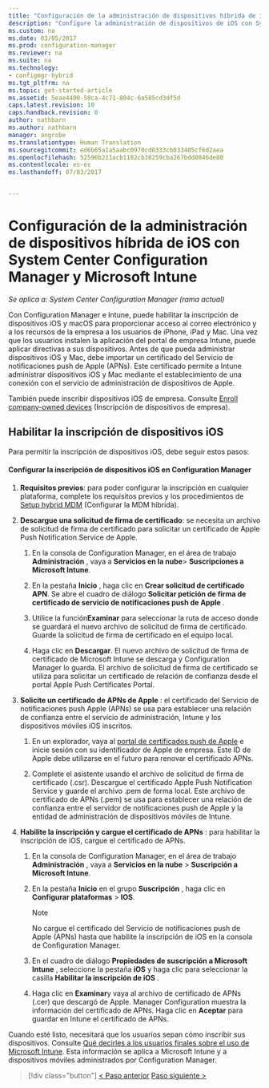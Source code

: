 ```yaml
---
title: "Configuración de la administración de dispositivos híbrida de iOS y Mac con System Center Configuration Manager y Microsoft Intune | Microsoft Docs"
description: "Configure la administración de dispositivos de iOS con System Center Configuration Manager y Microsoft Intune."
ms.custom: na
ms.date: 03/05/2017
ms.prod: configuration-manager
ms.reviewer: na
ms.suite: na
ms.technology:
- configmgr-hybrid
ms.tgt_pltfrm: na
ms.topic: get-started-article
ms.assetid: 5eae4400-58ca-4c71-804c-6a585cd3df5d
caps.latest.revision: 10
caps.handback.revision: 0
author: nathbarn
ms.author: nathbarn
manager: angrobe
ms.translationtype: Human Translation
ms.sourcegitcommit: ed6b65a1a5aabc0970cd0333cb033405cf6d2aea
ms.openlocfilehash: 52596b211acb1182cb38259cba267bdd0846de80
ms.contentlocale: es-es
ms.lasthandoff: 07/03/2017


---
```

# <a name="set-up-ios-hybrid-device-management-with-system-center-configuration-manager-and-microsoft-intune"></a>Configuración de la administración de dispositivos híbrida de iOS con System Center Configuration Manager y Microsoft Intune

*Se aplica a: System Center Configuration Manager (rama actual)*

Con Configuration Manager e Intune, puede habilitar la inscripción de dispositivos iOS y macOS para proporcionar acceso al correo electrónico y a los recursos de la empresa a los usuarios de iPhone, iPad y Mac. Una vez que los usuarios instalen la aplicación del portal de empresa Intune, puede aplicar directivas a sus dispositivos. Antes de que pueda administrar dispositivos iOS y Mac, debe importar un certificado del Servicio de notificaciones push de Apple (APNs). Este certificado permite a Intune administrar dispositivos iOS y Mac mediante el establecimiento de una conexión con el servicio de administración de dispositivos de Apple.  

 También puede inscribir dispositivos iOS de empresa.  Consulte [Enroll company-owned devices](enroll-company-owned-devices.md) (Inscripción de dispositivos de empresa).  

## <a name="enable-ios-device-enrollment"></a>Habilitar la inscripción de dispositivos iOS  
 Para permitir la inscripción de dispositivos iOS, debe seguir estos pasos:  

#### <a name="set-up-ios-device-enrollment-in-configuration-manager"></a>Configurar la inscripción de dispositivos iOS en Configuration Manager  

1.  **Requisitos previos**: para poder configurar la inscripción en cualquier plataforma, complete los requisitos previos y los procedimientos de [Setup hybrid MDM](setup-hybrid-mdm.md) (Configurar la MDM híbrida).    

2.  **Descargue una solicitud de firma de certificado**: se necesita un archivo de solicitud de firma de certificado para solicitar un certificado de Apple Push Notification Service de Apple.  

    1.  En la consola de Configuration Manager, en el área de trabajo **Administración** , vaya a **Servicios en la nube**> **Suscripciones a Microsoft Intune**.  

    2.  En la pestaña **Inicio** , haga clic en **Crear solicitud de certificado APN**. Se abre el cuadro de diálogo **Solicitar petición de firma de certificado de servicio de notificaciones push de Apple** .  

    3.  Utilice la función**Examinar** para seleccionar la ruta de acceso donde se guardará el nuevo archivo de solicitud de firma de certificado. Guarde la solicitud de firma de certificado en el equipo local.  

    4.  Haga clic en **Descargar**. El nuevo archivo de solicitud de firma de certificado de Microsoft Intune se descarga y Configuration Manager lo guarda. El archivo de solicitud de firma de certificado se utiliza para solicitar un certificado de relación de confianza desde el portal Apple Push Certificates Portal.  

3.  **Solicite un certificado de APNs de Apple** : el certificado del Servicio de notificaciones push Apple (APNs) se usa para establecer una relación de confianza entre el servicio de administración, Intune y los dispositivos móviles iOS inscritos.  

    1.  En un explorador, vaya al [portal de certificados push de Apple](http://go.microsoft.com/fwlink/?LinkId=269844) e inicie sesión con su identificador de Apple de empresa. Este ID de Apple debe utilizarse en el futuro para renovar el certificado APNs.  

    2.  Complete el asistente usando el archivo de solicitud de firma de certificado (.csr). Descargue el certificado Apple Push Notification Service y guarde el archivo .pem de forma local. Este archivo de certificado de APNs (.pem) se usa para establecer una relación de confianza entre el servidor de notificaciones push de Apple y la entidad de administración de dispositivos móviles de Intune.  

4.  **Habilite la inscripción y cargue el certificado de APNs** : para habilitar la inscripción de iOS, cargue el certificado de APNs.  

    1.  En la consola de Configuration Manager, en el área de trabajo **Administración** , vaya a **Servicios en la nube** > **Suscripción a Microsoft Intune**.  

    2.  En la pestaña **Inicio** en el grupo **Suscripción** , haga clic en **Configurar plataformas** > **IOS**.  

        > [!NOTE]  
        >  No cargue el certificado del Servicio de notificaciones push de Apple (APNs) hasta que habilite la inscripción de iOS en la consola de Configuration Manager.  

    3.  En el cuadro de diálogo **Propiedades de suscripción a Microsoft Intune** , seleccione la pestaña **iOS** y haga clic para seleccionar la casilla **Habilitar la inscripción de iOS** .  

    4.  Haga clic en **Examinar**y vaya al archivo de certificado de APNs (.cer) que descargó de Apple. Manager Configuration muestra la información del certificado de APNs. Haga clic en **Aceptar** para guardar en Intune el certificado de APNs.  

 Cuando esté listo, necesitará que los usuarios sepan cómo inscribir sus dispositivos. Consulte [Qué decirles a los usuarios finales sobre el uso de Microsoft Intune](https://docs.microsoft.com/intune/end-user-educate). Esta información se aplica a Microsoft Intune y a dispositivos móviles administrados por Configuration Manager.

> [!div class="button"]
[< Paso anterior](create-service-connection-point.md)  [Paso siguiente >](set-up-additional-management.md)

